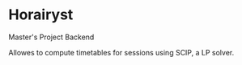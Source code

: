 # Horairyst
Master's Project Backend

Allowes to compute timetables for sessions using SCIP, a LP solver.
